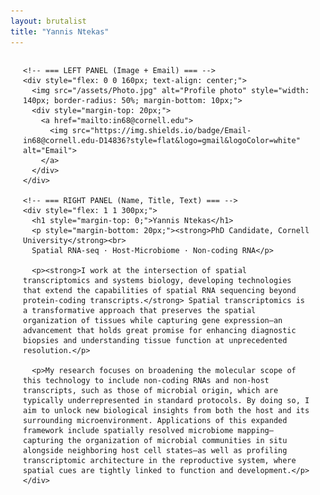 ```yaml
---
layout: brutalist
title: "Yannis Ntekas"
---
```


<!-- === MAIN CONTAINER CENTERED === -->
<div style="max-width: 800px; margin: auto; padding: 0 20px;">

  <div style="display: flex; gap: 40px; align-items: flex-start; flex-wrap: wrap;">

    <!-- === LEFT PANEL (Image + Email) === -->
    <div style="flex: 0 0 160px; text-align: center;">
      <img src="/assets/Photo.jpg" alt="Profile photo" style="width: 140px; border-radius: 50%; margin-bottom: 10px;">
      <div style="margin-top: 20px;">
        <a href="mailto:in68@cornell.edu">
          <img src="https://img.shields.io/badge/Email-in68@cornell.edu-D14836?style=flat&logo=gmail&logoColor=white" alt="Email">
        </a>
      </div>
    </div>

    <!-- === RIGHT PANEL (Name, Title, Text) === -->
    <div style="flex: 1 1 300px;">
      <h1 style="margin-top: 0;">Yannis Ntekas</h1>
      <p style="margin-bottom: 20px;"><strong>PhD Candidate, Cornell University</strong><br>
      Spatial RNA-seq · Host-Microbiome · Non-coding RNA</p>

      <p><strong>I work at the intersection of spatial transcriptomics and systems biology, developing technologies that extend the capabilities of spatial RNA sequencing beyond protein-coding transcripts.</strong> Spatial transcriptomics is a transformative approach that preserves the spatial organization of tissues while capturing gene expression—an advancement that holds great promise for enhancing diagnostic biopsies and understanding tissue function at unprecedented resolution.</p>

      <p>My research focuses on broadening the molecular scope of this technology to include non-coding RNAs and non-host transcripts, such as those of microbial origin, which are typically underrepresented in standard protocols. By doing so, I aim to unlock new biological insights from both the host and its surrounding microenvironment. Applications of this expanded framework include spatially resolved microbiome mapping—capturing the organization of microbial communities in situ alongside neighboring host cell states—as well as profiling transcriptomic architecture in the reproductive system, where spatial cues are tightly linked to function and development.</p>
    </div>
  </div>
</div>
